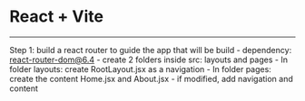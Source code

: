 # React + Vite

-----------------------------------------------------------------------------------------------------
Step 1: build a react router to guide the app that will be build
    - dependency: react-router-dom@6.4
    - create 2 folders inside src: layouts and pages
        - In folder layouts: create RootLayout.jsx as a navigation
        - In folder pages: create the content Home.jsx and About.jsx
    - if modified, add navigation and content
